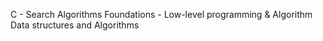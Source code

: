 C - Search Algorithms
 Foundations - Low-level programming & Algorithm  Data structures and Algorithms
